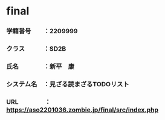 # final

### 学籍番号　　：2209999
### クラス　　　：SD2B
### 氏名　　　　：新平　康
### システム名　：見ざる読まざるTODOリスト
### URL　　　　 ：https://aso2201036.zombie.jp/final/src/index.php